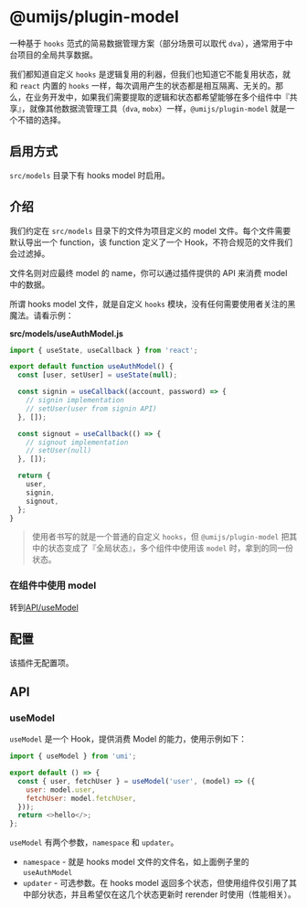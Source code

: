 # @umijs/plugin-model

一种基于 `hooks` 范式的简易数据管理方案（部分场景可以取代 `dva`），通常用于中台项目的全局共享数据。

我们都知道自定义 `hooks` 是逻辑复用的利器，但我们也知道它不能复用状态，就和 `react` 内置的 `hooks` 一样，每次调用产生的状态都是相互隔离、无关的。那么，在业务开发中，如果我们需要提取的逻辑和状态都希望能够在多个组件中『共享』，就像其他数据流管理工具（`dva`, `mobx`）一样，`@umijs/plugin-model` 就是一个不错的选择。

## 启用方式

`src/models` 目录下有 hooks model 时启用。

## 介绍

我们约定在 `src/models` 目录下的文件为项目定义的 model 文件。每个文件需要默认导出一个 function，该 function 定义了一个 Hook，不符合规范的文件我们会过滤掉。

文件名则对应最终 model 的 name，你可以通过插件提供的 API 来消费 model 中的数据。

所谓 hooks model 文件，就是自定义 `hooks` 模块，没有任何需要使用者关注的黑魔法。请看示例：

**src/models/useAuthModel.js**

```js
import { useState, useCallback } from 'react';

export default function useAuthModel() {
  const [user, setUser] = useState(null);

  const signin = useCallback((account, password) => {
    // signin implementation
    // setUser(user from signin API)
  }, []);

  const signout = useCallback(() => {
    // signout implementation
    // setUser(null)
  }, []);

  return {
    user,
    signin,
    signout,
  };
}
```

> 使用者书写的就是一个普通的自定义 `hooks`，但 `@umijs/plugin-model` 把其中的状态变成了『全局状态』，多个组件中使用该 `model` 时，拿到的同一份状态。

### 在组件中使用 model

转到[API/useModel](#usemodel)

## 配置

该插件无配置项。

## API

### useModel

`useModel` 是一个 Hook，提供消费 Model 的能力，使用示例如下：

```js
import { useModel } from 'umi';

export default () => {
  const { user, fetchUser } = useModel('user', (model) => ({
    user: model.user,
    fetchUser: model.fetchUser,
  }));
  return <>hello</>;
};
```

`useModel` 有两个参数，`namespace` 和 `updater`。

- `namespace` - 就是 hooks model 文件的文件名，如上面例子里的 `useAuthModel`
- `updater` - 可选参数。在 hooks model 返回多个状态，但使用组件仅引用了其中部分状态，并且希望仅在这几个状态更新时 rerender 时使用（性能相关）。
